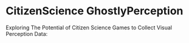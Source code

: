 # CitizenScience GhostlyPerception
 Exploring The Potential of Citizen Science Games to Collect Visual Perception Data:
